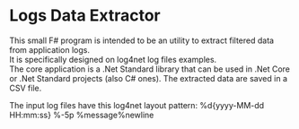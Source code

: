 ﻿# Logs Data Extractor

This small F# program is intended to be an utility to extract filtered data from application logs.  
It is specifically designed on log4net log files examples.  
The core application is a .Net Standard library that can be used in .Net Core or .Net Standard projects (also C# ones).
The extracted data are saved in a CSV file.


The input log files have this log4net layout pattern:
%d{yyyy-MM-dd HH:mm:ss} %-5p %message%newline

